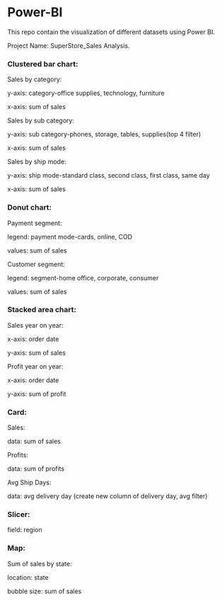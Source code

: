 # Power-BI
This repo contain the visualization  of different datasets using Power BI.

Project Name: SuperStore_Sales Analysis.

### Clustered bar chart:

Sales by category:

y-axis: category-office supplies, technology, furniture

x-axis: sum of sales

Sales by sub category:

y-axis: sub category-phones, storage, tables, supplies(top 4 filter)

x-axis: sum of sales

Sales by ship mode:

y-axis: ship mode-standard class, second class, first class, same day

x-axis: sum of sales


### Donut chart:

Payment segment:

legend: payment mode-cards, online, COD

values: sum of sales

Customer segment:

legend: segment-home office, corporate, consumer 

values: sum of sales


### Stacked area chart:

Sales year on year:

x-axis: order date

y-axis: sum of sales

Profit year on year:

x-axis: order date

y-axis: sum of profit


### Card:

Sales:

data: sum of sales

Profits:

data: sum of profits

Avg Ship Days:

data: avg delivery day
(create new column of delivery day, avg filter)


### Slicer:

field: region


### Map:

Sum of sales by state:

location: state

bubble size: sum of sales


